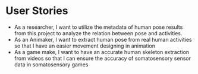 # User Stories
* As a researcher, I want to utilize the metadata of human pose results from this project to analyze the relation between pose and activities.
* As an Animaker, I want to extract human pose from real human activities so that I have an easier movement designing in animation
* As a game make, I want to have an accurate human skeleton extraction from videos so that I can ensure the accuracy of somatosensory sensor data in somatosensory games